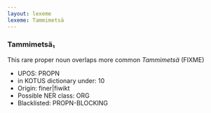 ```yaml
---
layout: lexeme
lexeme: Tammimetsä
---
```


###  Tammimetsä₁

This rare proper noun overlaps more common *Tammimetsä* (FIXME)
* UPOS:  PROPN
* in KOTUS dictionary under:  10
* Origin:  finer|fiwikt
* Possible NER class:  ORG
* Blacklisted:  PROPN-BLOCKING

